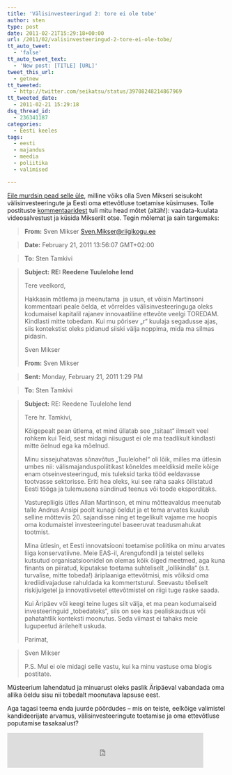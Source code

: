 ```yaml
---
title: 'Välisinvesteeringud 2: tore ei ole tobe'
author: sten
type: post
date: 2011-02-21T15:29:18+00:00
url: /2011/02/valisinvesteeringud-2-tore-ei-ole-tobe/
tt_auto_tweet:
  - 'false'
tt_auto_tweet_text:
  - 'New post: [TITLE] [URL]'
tweet_this_url:
  - getnew
tt_tweeted:
  - http://twitter.com/seikatsu/status/39708248214867969
tt_tweeted_date:
  - 2011-02-21 15:29:18
dsq_thread_id:
  - 236341187
categories:
  - Eesti keeles
tags:
  - eesti
  - majandus
  - meedia
  - poliitika
  - valimised

---
```

[Eile murdsin pead selle üle][1], milline võiks olla Sven Mikseri seisukoht välisinvesteeringute ja Eesti oma ettevõtluse toetamise küsimuses. Tolle postituste [kommentaaridest][2] tuli mitu head mõtet (aitäh!): vaadata-kuulata videosalvestust ja küsida Mikserilt otse. Tegin mõlemat ja sain targemaks:

> <!-- p.p1 {margin: 0.0px 0.0px 0.0px 0.0px; font: 12.0px Helvetica; color: #134fae} p.p2 {margin: 0.0px 0.0px 0.0px 0.0px; font: 12.0px Helvetica; color: #134fae; min-height: 14.0px} p.p3 {margin: 0.0px 0.0px 0.0px 0.0px; font: 13.0px Arial; color: #16007f} p.p4 {margin: 0.0px 0.0px 8.0px 0.0px; text-align: center; font: 16.0px 'Times New Roman'; color: #134fae; min-height: 18.0px} p.p5 {margin: 0.0px 0.0px 0.0px 0.0px; font: 13.0px Tahoma; color: #134fae} p.p6 {margin: 0.0px 0.0px 0.0px 0.0px; font: 16.0px 'Times New Roman'; color: #134fae} p.p7 {margin: 0.0px 0.0px 0.0px 0.0px; font: 16.0px 'Times New Roman'; color: #16007f} span.s1 {color: #000000} -->
> 
> **From:** Sven Mikser <Sven.Mikser@riigikogu.ee>
  
> **Date:** February 21, 2011 13:56:07 GMT+02:00
  
> **To:** Sten Tamkivi
  
> **Subject:** **RE: Reedene Tuulelohe lend**
> 
> Tere veelkord,
> 
> Hakkasin mõtlema ja meenutama  ja usun, et võisin Martinsoni kommentaari peale öelda, et võrreldes välisinvesteeringuga oleks kodumaisel kapitalil rajanev innovaatiline ettevõte veelgi TOREDAM. Kindlasti mitte tobedam. Kui mu põrisev „r“ kuulaja segadusse ajas, siis kontekstist oleks pidanud siiski välja noppima, mida ma silmas pidasin.
> 
> Sven Mikser
> 
> **From:** Sven Mikser
  
> **Sent:** Monday, February 21, 2011 1:29 PM
  
> **To:** Sten Tamkivi
  
> **Subject:** RE: Reedene Tuulelohe lend
> 
> Tere hr. Tamkivi,
> 
> Kõigepealt pean ütlema, et mind üllatab see „tsitaat“ ilmselt veel rohkem kui Teid, sest midagi niisugust ei ole ma teadlikult kindlasti mitte öelnud ega ka mõelnud.
> 
> Minu sissejuhatavas sõnavõtus „Tuulelohel“ oli lõik, milles ma ütlesin umbes nii: välismajanduspoliitikast kõneldes meeldiksid meile kõige enam otseinvesteeringud, mis tuleksid tarka tööd eeldavasse tootvasse sektorisse. Eriti hea oleks, kui see raha saaks õilistatud Eesti tööga ja tulemusena sündinud teenus või toode eksporditaks.
> 
> Vasturepliigis ütles Allan Martinson, et minu mõtteavaldus meenutab talle Andrus Ansipi poolt kunagi öeldut ja et tema arvates kuulub selline mõtteviis 20. sajandisse ning et tegelikult vajame me hoopis oma kodumaistel investeeringutel baseeruvat teadusmahukat tootmist.
> 
> Mina ütlesin, et Eesti innovatsiooni toetamise poliitika on minu arvates liiga konservatiivne. Meie EAS-il, Arengufondil ja teistel selleks kutsutud organisatsioonidel on olemas kõik õiged meetmed, aga kuna finants on piiratud, kiputakse toetama suhteliselt „lollikindla“ (s.t. turvalise, mitte tobeda!) äriplaaniga ettevõtmisi, mis võiksid oma krediidivajaduse rahuldada ka kommertsturul. Seevastu tõeliselt riskijulgetel ja innovatiivsetel ettevõtmistel on riigi tuge raske saada.
> 
> Kui Äripäev või keegi teine luges siit välja, et ma pean kodumaiseid investeeringuid „tobedateks“, siis on see kas pealiskaudsus või pahatahtlik konteksti moonutus. Seda viimast ei tahaks meie lugupeetud ärilehelt uskuda.
> 
> Parimat,
  
> Sven Mikser
> 
> <!-- p.p1 {margin: 0.0px 0.0px 0.0px 0.0px; font: 16.0px 'Times New Roman'; color: #16007f} -->P.S. Mul ei ole midagi selle vastu, kui ka minu vastuse oma blogis postitate.

Müsteerium lahendatud ja minuarust oleks paslik Äripäeval vabandada oma allika öeldu sisu nii tobedalt moonutava lapsuse eest.

Aga tagasi teema enda juurde pöördudes &#8211; mis on teiste, eelkõige valimistel kandideerijate arvamus, välisinvesteeringute toetamise ja oma ettevõtluse poputamise tasakaalust?

<iframe src="http://www.facebook.com/plugins/like.php?href=http%3A%2F%2Fsten.tamkivi.com%2F2011%2F02%2Fvalisinvesteeringud-2-tore-ei-ole-tobe%2F&layout=standard&show_faces=true&width=450&action=like&colorscheme=light&height=80" scrolling="no" frameborder="0" style="border:none; overflow:hidden; width:450px; height:80px;" allowTransparency="true"></iframe>

 [1]: http://sten.tamkivi.com/2011/02/valisinvesteeringud-valjamurdmine-maailma-ja-mikser/
 [2]: http://sten.tamkivi.com/2011/02/valisinvesteeringud-valjamurdmine-maailma-ja-mikser/#respond